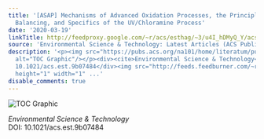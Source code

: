 ```yaml
---
title: '[ASAP] Mechanisms of Advanced Oxidation Processes, the Principle of Detailed
  Balancing, and Specifics of the UV/Chloramine Process'
date: '2020-03-19'
linkTitle: http://feedproxy.google.com/~r/acs/esthag/~3/u4I_hDMyQ_Y/acs.est.9b07484
source: 'Environmental Science & Technology: Latest Articles (ACS Publications)'
description: '<p><img src="https://pubs.acs.org/na101/home/literatum/publisher/achs/journals/content/esthag/0/esthag.ahead-of-print/acs.est.9b07484/20200319/images/medium/es9b07484_0002.gif"
  alt="TOC Graphic"/></p><div><cite>Environmental Science & Technology</cite></div><div>DOI:
  10.1021/acs.est.9b07484</div><img src="http://feeds.feedburner.com/~r/acs/esthag/~4/u4I_hDMyQ_Y"
  height="1" width="1" ...'
disable_comments: true
---
```

<p><img src="https://pubs.acs.org/na101/home/literatum/publisher/achs/journals/content/esthag/0/esthag.ahead-of-print/acs.est.9b07484/20200319/images/medium/es9b07484_0002.gif" alt="TOC Graphic"/></p><div><cite>Environmental Science & Technology</cite></div><div>DOI: 10.1021/acs.est.9b07484</div><img src="http://feeds.feedburner.com/~r/acs/esthag/~4/u4I_hDMyQ_Y" height="1" width="1" ...